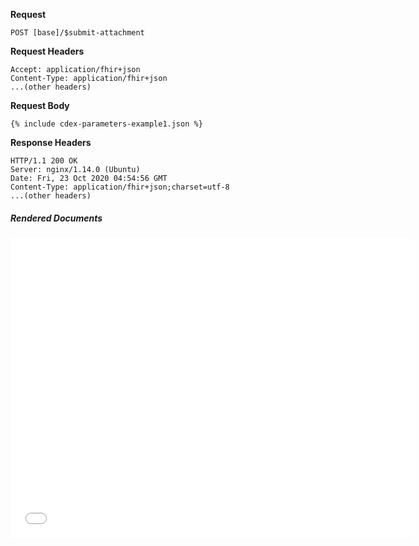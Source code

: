 
**Request**

~~~
POST [base]/$submit-attachment
~~~

**Request Headers**

~~~
Accept: application/fhir+json
Content-Type: application/fhir+json
...(other headers)
~~~

**Request Body**

~~~
{% include cdex-parameters-example1.json %}
~~~

**Response Headers**

~~~
HTTP/1.1 200 OK
Server: nginx/1.14.0 (Ubuntu)
Date: Fri, 23 Oct 2020 04:54:56 GMT
Content-Type: application/fhir+json;charset=utf-8
...(other headers)
~~~

##### Rendered Documents

<embed  type="application/xml" frameborder="1" width="640" height="480" src="data:application/xml;base64,{{site.data.cdex-parameters-example1.parameter[7].part.[4].resource.content[0].attachment.data}}"/>